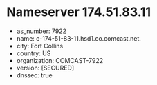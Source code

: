 # Nameserver 174.51.83.11

* as_number: 7922
* name: c-174-51-83-11.hsd1.co.comcast.net.
* city: Fort Collins
* country: US
* organization: COMCAST-7922
* version: [SECURED]
* dnssec: true
